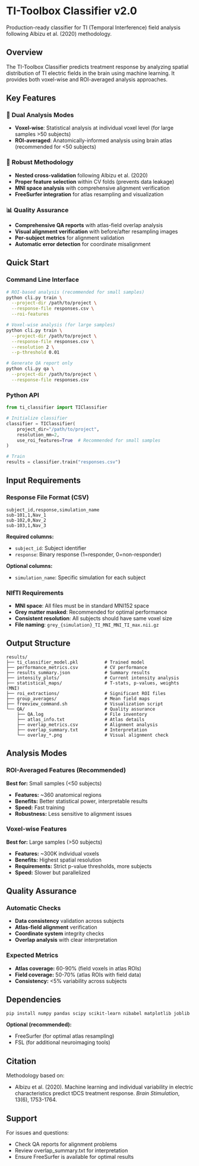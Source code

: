 # TI-Toolbox Classifier v2.0

Production-ready classifier for TI (Temporal Interference) field analysis following Albizu et al. (2020) methodology.

## Overview

The TI-Toolbox Classifier predicts treatment response by analyzing spatial distribution of TI electric fields in the brain using machine learning. It provides both voxel-wise and ROI-averaged analysis approaches.

## Key Features

### 🧠 **Dual Analysis Modes**
- **Voxel-wise**: Statistical analysis at individual voxel level (for large samples >50 subjects)
- **ROI-averaged**: Anatomically-informed analysis using brain atlas (recommended for <50 subjects)

### 🔬 **Robust Methodology**
- **Nested cross-validation** following Albizu et al. (2020)
- **Proper feature selection** within CV folds (prevents data leakage)
- **MNI space analysis** with comprehensive alignment verification
- **FreeSurfer integration** for atlas resampling and visualization

### 📊 **Quality Assurance**
- **Comprehensive QA reports** with atlas-field overlap analysis
- **Visual alignment verification** with before/after resampling images
- **Per-subject metrics** for alignment validation
- **Automatic error detection** for coordinate misalignment

## Quick Start

### Command Line Interface

```bash
# ROI-based analysis (recommended for small samples)
python cli.py train \
  --project-dir /path/to/project \
  --response-file responses.csv \
  --roi-features

# Voxel-wise analysis (for large samples)
python cli.py train \
  --project-dir /path/to/project \
  --response-file responses.csv \
  --resolution 2 \
  --p-threshold 0.01

# Generate QA report only
python cli.py qa \
  --project-dir /path/to/project \
  --response-file responses.csv
```

### Python API

```python
from ti_classifier import TIClassifier

# Initialize classifier
classifier = TIClassifier(
    project_dir="/path/to/project",
    resolution_mm=2,
    use_roi_features=True  # Recommended for small samples
)

# Train
results = classifier.train("responses.csv")
```

## Input Requirements

### Response File Format (CSV)
```csv
subject_id,response,simulation_name
sub-101,1,Nav_1
sub-102,0,Nav_2
sub-103,1,Nav_3
```

**Required columns:**
- `subject_id`: Subject identifier
- `response`: Binary response (1=responder, 0=non-responder)

**Optional columns:**
- `simulation_name`: Specific simulation for each subject

### NIfTI Requirements
- **MNI space**: All files must be in standard MNI152 space
- **Grey matter masked**: Recommended for optimal performance
- **Consistent resolution**: All subjects should have same voxel size
- **File naming**: `grey_{simulation}_TI_MNI_MNI_TI_max.nii.gz`

## Output Structure

```
results/
├── ti_classifier_model.pkl          # Trained model
├── performance_metrics.csv          # CV performance
├── results_summary.json             # Summary results
├── intensity_plots/                 # Current intensity analysis
├── statistical_maps/                # T-stats, p-values, weights (MNI)
├── roi_extractions/                 # Significant ROI files
├── group_averages/                  # Mean field maps
├── freeview_command.sh              # Visualization script
└── QA/                              # Quality assurance
    ├── QA.log                       # File inventory
    ├── atlas_info.txt               # Atlas details
    ├── overlap_metrics.csv          # Alignment analysis
    ├── overlap_summary.txt          # Interpretation
    └── overlay_*.png                # Visual alignment check
```

## Analysis Modes

### ROI-Averaged Features (Recommended)
**Best for:** Small samples (<50 subjects)
- **Features:** ~360 anatomical regions
- **Benefits:** Better statistical power, interpretable results
- **Speed:** Fast training
- **Robustness:** Less sensitive to alignment issues

### Voxel-wise Features
**Best for:** Large samples (>50 subjects)
- **Features:** ~300K individual voxels
- **Benefits:** Highest spatial resolution
- **Requirements:** Strict p-value thresholds, more subjects
- **Speed:** Slower but parallelized

## Quality Assurance

### Automatic Checks
- **Data consistency** validation across subjects
- **Atlas-field alignment** verification
- **Coordinate system** integrity checks
- **Overlap analysis** with clear interpretation

### Expected Metrics
- **Atlas coverage:** 60-90% (field voxels in atlas ROIs)
- **Field coverage:** 50-70% (atlas ROIs with field data)
- **Consistency:** <5% variability across subjects

## Dependencies

```bash
pip install numpy pandas scipy scikit-learn nibabel matplotlib joblib
```

**Optional (recommended):**
- FreeSurfer (for optimal atlas resampling)
- FSL (for additional neuroimaging tools)

## Citation

Methodology based on:
- Albizu et al. (2020). Machine learning and individual variability in electric characteristics predict tDCS treatment response. *Brain Stimulation*, 13(6), 1753-1764.

## Support

For issues and questions:
- Check QA reports for alignment problems
- Review overlap_summary.txt for interpretation
- Ensure FreeSurfer is available for optimal results